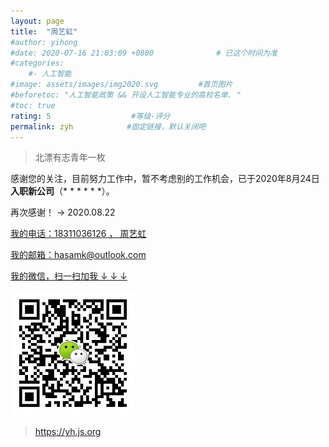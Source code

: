 ```yaml
---
layout: page
title:  "周艺虹"
#author: yihong
#date: 2020-07-16 21:03:09 +0800              # 已这个时间为准
#categories: 
    #- 人工智能
#image: assets/images/img2020.svg         #首页图片
#beforetoc: "人工智能政策 && 开设人工智能专业的高校名单. "
#toc: true
rating: 5                  #等级-评分
permalink: zyh            #固定链接，默认关闭吧
---
```


> 北漂有志青年一枚

感谢您的关注，目前努力工作中，暂不考虑别的工作机会，已于2020年8月24日**入职新公司**（* * * * * *）。  

再次感谢！ → 2020.08.22

[我的电话：18311036126 ， 周艺虹](18311036126)   

[我的邮箱：hasamk@outlook.com](hasamk@outlook.com)  

[我的微信，扫一扫加我 ↓ ↓ ↓ ](assets/images/wechat.jpg)  

![我的微信](assets/images/wechats.jpg)  

> [ https://yh.js.org ](https://yh.js.org)   